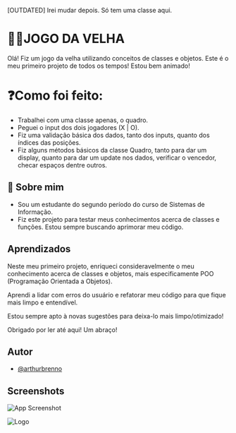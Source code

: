 [OUTDATED] Irei mudar depois. Só tem uma classe aqui.
# 👵🏻JOGO DA VELHA

Olá! Fiz um jogo da velha utilizando conceitos de classes e objetos.
Este é o meu primeiro projeto de todos os tempos! Estou bem animado!

# ❓Como foi feito:

* Trabalhei com uma classe apenas, o quadro.
* Peguei o input dos dois jogadores (X | O).
* Fiz uma validação básica dos dados, tanto dos inputs, quanto dos índices das posições.
* Fiz alguns métodos básicos da classe Quadro, tanto para dar um display, quanto para dar um update nos dados, verificar o vencedor, checar espaços dentre outros.




## 🚀 Sobre mim
* Sou um estudante do segundo período do curso de Sistemas de Informação.
* Fiz este projeto para testar meus conhecimentos acerca de classes e funções. Estou sempre buscando aprimorar meu código.


## Aprendizados

Neste meu primeiro projeto, enriqueci consideravelmente o meu conhecimento
acerca de classes e objetos, mais especificamente POO (Programação Orientada a Objetos).

Aprendi a lidar com erros do usuário e refatorar meu código para que fique mais limpo e entendível.

Estou sempre apto à novas sugestões para deixa-lo mais limpo/otimizado!

Obrigado por ler até aqui! Um abraço!


## Autor

- [@arthurbrenno](https://github.com/arthurbrenno)


## Screenshots

![App Screenshot](https://media.discordapp.net/attachments/1019936202134126593/1029092401693868124/carbon_1.png?width=819&height=554)


![Logo](https://media.discordapp.net/attachments/1019936202134126593/1029091702503374929/Arthur_Brenno.png?)

